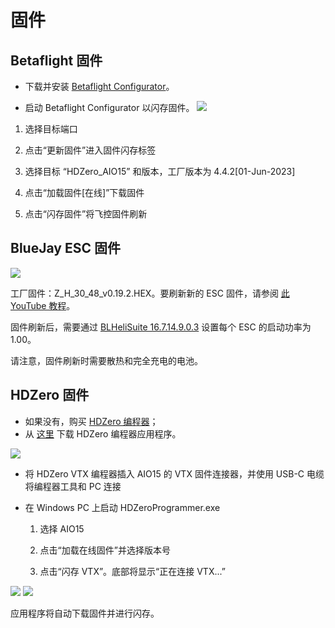 # 固件

## Betaflight 固件

- 下载并安装 [Betaflight Configurator](https://github.com/betaflight/betaflight-configurator/releases/tag/10.10.0)。

- 启动 Betaflight Configurator 以闪存固件。
  <img src="/aio15media/image6.png" id="image6">

1. 选择目标端口

2. 点击“更新固件”进入固件闪存标签

3. 选择目标 “HDZero_AIO15” 和版本，工厂版本为 4.4.2[01-Jun-2023]

4. 点击“加载固件[在线]”下载固件

5. 点击“闪存固件”将飞控固件刷新

## BlueJay ESC 固件

<img src="/aio15media/image7.png" id="image7">

工厂固件：Z_H_30_48_v0.19.2.HEX。要刷新新的 ESC 固件，请参阅 [此 YouTube 教程](https://www.youtube.com/watch?v=yEDhnBUFQNI)。

固件刷新后，需要通过 [BLHeliSuite 16.7.14.9.0.3](https://github.com/4712/BLHeliSuite/releases/tag/16714903) 设置每个 ESC 的启动功率为 1.00。

请注意，固件刷新时需要散热和完全充电的电池。

## HDZero 固件

* 如果没有，购买 [HDZero 编程器](https://item.taobao.com/item.htm?id=923351151370)；
* 从 [这里](https://www.alipan.com/s/WdoCPa2odz5) 下载 HDZero 编程器应用程序。

<img src="/aio15media/image8.png" id="image8">

- 将 HDZero VTX 编程器插入 AIO15 的 VTX 固件连接器，并使用 USB-C 电缆将编程器工具和 PC 连接

- 在 Windows PC 上启动 HDZeroProgrammer.exe

    1. 选择 AIO15

    2. 点击“加载在线固件”并选择版本号

    3. 点击“闪存 VTX”。底部将显示“正在连接 VTX...”

<img src="/aio15media/image9.jpeg" id="image9">
<img src="/aio15media/image10.png" id="image10">

应用程序将自动下载固件并进行闪存。
